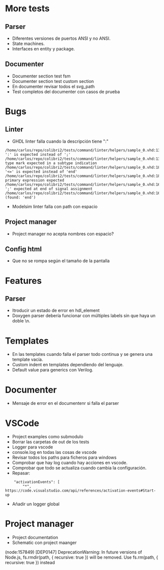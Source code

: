 # More tests
## Parser
- Diferentes versiones de puertos ANSI y no ANSI.
- State machines.
- Interfaces en entity y package.
## Documenter
- Documenter section test fsm
- Documenter section test custom section
- En documenter revisar todos el svg_path
- Test completos del documenter con casos de prueba





# Bugs
## Linter 
- GHDL linter falla cuando la descripción tiene ":"
```
/home/carlos/repo/colibri2/tests/command/linter/helpers/sample_0.vhd:13:19:error: ':' is expected instead of ';'
/home/carlos/repo/colibri2/tests/command/linter/helpers/sample_0.vhd:13:19:error: type mark expected in a subtype indication
/home/carlos/repo/colibri2/tests/command/linter/helpers/sample_0.vhd:18:1:error: '<=' is expected instead of 'end'
/home/carlos/repo/colibri2/tests/command/linter/helpers/sample_0.vhd:18:1:error: primary expression expected
/home/carlos/repo/colibri2/tests/command/linter/helpers/sample_0.vhd:16:20:error: ';' expected at end of signal assignment
/home/carlos/repo/colibri2/tests/command/linter/helpers/sample_0.vhd:16:20:error: (found: 'end')
```
- Modelsim linter falla con path con espacio
## Project manager
- Project manager no acepta nombres con espacio?
## Config html
- Que no se rompa según el tamaño de la pantalla





# Features
## Parser
- Itroducir un estado de error en hdl_element
- Doxygen parser debería funcionar con múltiples labels sin que haya un doble \n.
# Templates
- En las templates cuando falla el parser todo continua y se genera una template vacía.
- Custom indent en templates dependiendo del lenguaje.
- Default value para generics con Verilog.
# Documenter
- Mensaje de error en el documentenr si falla el parser
# VSCode
- Project examples como submodulo
- Borrar las carpetas de out de los tests
- Logger para vscode
- console.log en todas las cosas de vscode
- Revisar todos los paths para ficheros para windows
- Comprobar que hay log cuando hay acciones en vscode.
- Comprobar que todo se actualiza cuando cambia la configuración.
- Repasar: 
```
    "activationEvents": [
        "*",
https://code.visualstudio.com/api/references/activation-events#Start-up
```
- Añadir un logger global
# Project manager
- Project documentation
- Schematic con project maanger




(node:157849) [DEP0147] DeprecationWarning: In future versions of Node.js, fs.rmdir(path, { recursive: true }) will be removed. Use fs.rm(path, { recursive: true }) instead
